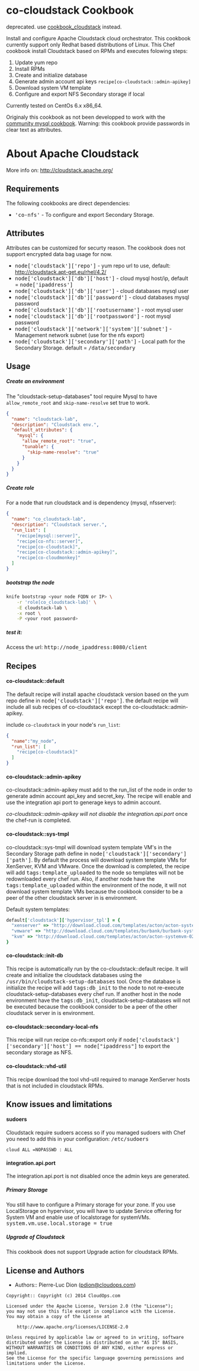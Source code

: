 co-cloudstack Cookbook
======================

deprecated. use [cookbook_cloudstack](https://github.com/cloudops/cookbook_cloudstack) instead.



Install and configure Apache Cloudstack cloud orchestrator. This cookbook currently support only Redhat based distributions of Linux.
This Chef cookbook install Cloudstack based on RPMs and executes folowing steps:

1. Update yum repo
2. Install RPMs
3. Create and initialize database
4. Generate admin account api keys `recipe[co-cloudstack::admin-apikey]`
5. Download system VM template
6. Configure and export NFS Secondary storage if local

Currently tested on CentOs 6.x x86_64.


Originaly this cookbook as not been developped to work with the [community mysql cookbook](http://community.opscode.com/cookbooks/mysql). Warning: this cookbook provide passwords in clear text as attributes.


About Apache Cloudstack
=======================

More info on: http://cloudstack.apache.org/

Requirements
------------

The following cookbooks are direct dependencies:

- <tt>'co-nfs'</tt> - To configure and export Secondary Storage.


Attributes
----------

Attributes can be customized for securty reason. The cookbook does not support encrypted data bag usage for now.

- <tt>node['cloudstack']['repo']</tt> - yum repo url to use, default: http://cloudstack.apt-get.eu/rhel/4.2/
- <tt>node['cloudstack']['db']['host']</tt> - cloud mysql host/ip, default = <tt>node['ipaddress']</tt>
- <tt>node['cloudstack']['db']['user']</tt> - cloud databases mysql user
- <tt>node['cloudstack']['db']['password']</tt> - cloud databases mysql password
- <tt>node['cloudstack']['db']['rootusername']</tt> - root mysql user
- <tt>node['cloudstack']['db']['rootpassword']</tt> - root mysql password
- <tt>node['cloudstack']['network']['system']['subnet']</tt> - Management network subnet (use for the nfs export) 
- <tt>node['cloudstack']['secondary']['path']</tt> - Local path for the Secondary Storage. default = <tt>/data/secondary</tt>


Usage
-----

##### Create an environment
The "cloudstack-setup-databases" tool require Mysql to have `allow_remote_root` and `skip-name-resolve` set true to work.

```json
{
  "name": "cloudstack-lab",
  "description": "Cloudstack env.",
  "default_attributes": {
    "mysql": {
      "allow_remote_root": "true",
      "tunable": {
        "skip-name-resolve": "true"
      }
    }
  }
}
```

##### Create role
For a node that run cloudstack and is dependency (mysql, nfsserver):

```json
{
  "name": "co_cloudstack-lab",
  "description": "Cloudstack server.",
  "run_list": [
    "recipe[mysql::server]",
    "recipe[co-nfs::server]",
    "recipe[co-cloudstack]",
    "recipe[co-cloudstack::admin-apikey]",
    "recipe[co-cloudmonkey]"
  ]
}
```

##### bootstrap the node

```bash
knife bootstrap <your node FQDN or IP> \
    -r 'role[co_cloudstack-lab]' \
    -E cloudstack-lab \
    -x root \
    -P <your root password>
```

##### test it:
Access the url: <tt>http://node_ipaddress:8080/client</tt>



Recipes
-------

#### co-cloudstack::default
The default recipe will install apache cloudstack version based on the yum repo define in <tt>node['cloudstack']['repo']</tt>. the default recipe will include all sub recipes of co-cloudstack except the co-cloudstack::admin-apikey. 

include `co-cloudstack` in your node's `run_list`:

```json
{
  "name":"my_node",
  "run_list": [
    "recipe[co-cloudstack]"
  ]
}
```

#### co-cloudstack::admin-apikey
co-cloudstack::admin-apikey must add to the run_list of the node in order to generate admin account api_key and secret_key. The recipe will enable and use the integration api port to generage keys to admin account.

*co-cloudstack::admin-apikey will not disable the integration.api.port* once the chef-run is completed.

#### co-cloudstack::sys-tmpl
co-cloudstack::sys-tmpl will download system template VM's in the Secondary Storage path define in <tt>node['cloudstack']['secondary']['path']</tt>. By default the process will download system template VMs for XenServer, KVM and VMware. Once the download is completed, the recipe will add <tt>tags:template_uploaded</tt> to the node so templates will not be redownloaded every chef run. Also, if another node have the <tt>tags:template_uploaded</tt> within the environment of the node, it will not download system template VMs because the cookbook consider to be a peer of the other cloudstack server in is environment.

Default system templates:
```ruby
default['cloudstack']['hypervisor_tpl'] = {
  "xenserver" => "http://download.cloud.com/templates/acton/acton-systemvm-02062012.vhd.bz2", 
  "vmware" => "http://download.cloud.com/templates/burbank/burbank-systemvm-08012012.ova",
  "kvm" => "http://download.cloud.com/templates/acton/acton-systemvm-02062012.qcow2.bz2"
}
```

#### co-cloudstack::init-db
This recipe is automatically run by the co-cloudstack::default recipe. It will create and initialize the cloudstack databases using the <tt>/usr/bin/cloudstack-setup-databases</tt> tool. Once the database is initialize the recipe will add <tt>tags:db_init</tt> to the node to not re-execute cloudstack-setup-databases every chef run. If another host in the node environment have the <tt>tags:db_init</tt>, cloudstack-setup-databases will not be executed because the cookbook consider to be a peer of the other cloudstack server in is environment.

#### co-cloudstack::secondary-local-nfs
This recipe will run recipe co-nfs::export only if <tt>node['cloudstack']['secondary']['host'] == node["ipaddress"]</tt> to export the secondary storage as NFS.

#### co-cloudstack::vhd-util
This recipe download the tool vhd-util required to manage XenServer hosts that is not included in cloudstack RPMs.



Know issues and limitations
---------------------------

#### sudoers
Cloudstack require sudoers access so if you managed sudoers with Chef you need to add this in your configuration:
<tt>/etc/sudoers</tt>
```
cloud ALL =NOPASSWD : ALL
```
#### integration.api.port
The integration.api.port is not disabled once the admin keys are generated.

##### Primary Storage
You still have to configure a Primary storage for your zone. If you use LocalStorage on hypervisor, you will have to update Service offering for System VM and enable use of localstorage for systemVMs. <tt>system.vm.use.local.storage = true</tt>

##### Upgrade of Cloudstack
This cookbook does not support Upgrade action for cloudstack RPMs.


License and Authors
-------------------
- Authors:: Pierre-Luc Dion (<pdion@cloudops.com>)

```text
Copyright:: Copyright (c) 2014 CloudOps.com

Licensed under the Apache License, Version 2.0 (the "License");
you may not use this file except in compliance with the License.
You may obtain a copy of the License at

    http://www.apache.org/licenses/LICENSE-2.0

Unless required by applicable law or agreed to in writing, software
distributed under the License is distributed on an "AS IS" BASIS,
WITHOUT WARRANTIES OR CONDITIONS OF ANY KIND, either express or implied.
See the License for the specific language governing permissions and
limitations under the License.
```
